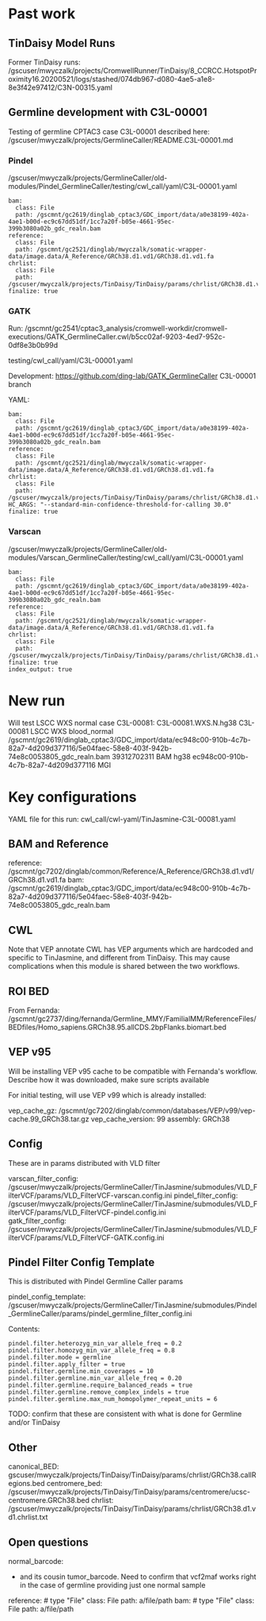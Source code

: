 # Past work

## TinDaisy Model Runs
Former TinDaisy runs: /gscuser/mwyczalk/projects/CromwellRunner/TinDaisy/8_CCRCC.HotspotProximity16.20200521/logs/stashed/074db967-d080-4ae5-a1e8-8e3f42e97412/C3N-00315.yaml


## Germline development with C3L-00001
Testing of germline CPTAC3 case C3L-00001 described here:
/gscuser/mwyczalk/projects/GermlineCaller/README.C3L-00001.md

### Pindel
/gscuser/mwyczalk/projects/GermlineCaller/old-modules/Pindel_GermlineCaller/testing/cwl_call/yaml/C3L-00001.yaml
```
bam:
  class: File
  path: /gscmnt/gc2619/dinglab_cptac3/GDC_import/data/a0e38199-402a-4ae1-b00d-ec9c67dd51df/1cc7a20f-b05e-4661-95ec-399b3080a02b_gdc_realn.bam
reference:
  class: File
  path: /gscmnt/gc2521/dinglab/mwyczalk/somatic-wrapper-data/image.data/A_Reference/GRCh38.d1.vd1/GRCh38.d1.vd1.fa
chrlist:
  class: File
  path: /gscuser/mwyczalk/projects/TinDaisy/TinDaisy/params/chrlist/GRCh38.d1.vd1.chrlist.txt
finalize: true
```

### GATK

Run:
/gscmnt/gc2541/cptac3_analysis/cromwell-workdir/cromwell-executions/GATK_GermlineCaller.cwl/b5cc02af-9203-4ed7-952c-0df8e3b0b99d

testing/cwl_call/yaml/C3L-00001.yaml

Development:
https://github.com/ding-lab/GATK_GermlineCaller
    C3L-00001 branch 

YAML:
```
bam:
  class: File
  path: /gscmnt/gc2619/dinglab_cptac3/GDC_import/data/a0e38199-402a-4ae1-b00d-ec9c67dd51df/1cc7a20f-b05e-4661-95ec-399b3080a02b_gdc_realn.bam
reference:
  class: File
  path: /gscmnt/gc2521/dinglab/mwyczalk/somatic-wrapper-data/image.data/A_Reference/GRCh38.d1.vd1/GRCh38.d1.vd1.fa
chrlist:
  class: File
  path: /gscuser/mwyczalk/projects/TinDaisy/TinDaisy/params/chrlist/GRCh38.d1.vd1.chrlist.txt
HC_ARGS: "--standard-min-confidence-threshold-for-calling 30.0"
finalize: true
```

### Varscan
/gscuser/mwyczalk/projects/GermlineCaller/old-modules/Varscan_GermlineCaller/testing/cwl_call/yaml/C3L-00001.yaml
```
bam:
  class: File
  path: /gscmnt/gc2619/dinglab_cptac3/GDC_import/data/a0e38199-402a-4ae1-b00d-ec9c67dd51df/1cc7a20f-b05e-4661-95ec-399b3080a02b_gdc_realn.bam
reference:
  class: File
  path: /gscmnt/gc2521/dinglab/mwyczalk/somatic-wrapper-data/image.data/A_Reference/GRCh38.d1.vd1/GRCh38.d1.vd1.fa
chrlist:
  class: File
  path: /gscuser/mwyczalk/projects/TinDaisy/TinDaisy/params/chrlist/GRCh38.d1.vd1.chrlist.txt
finalize: true
index_output: true
```

# New run
Will test LSCC WXS normal case C3L-00081:
C3L-00081.WXS.N.hg38    C3L-00081   LSCC    WXS blood_normal    /gscmnt/gc2619/dinglab_cptac3/GDC_import/data/ec948c00-910b-4c7b-82a7-4d209d377116/5e04faec-58e8-403f-942b-74e8c0053805_gdc_realn.bam   39312702311 BAM hg38    ec948c00-910b-4c7b-82a7-4d209d377116    MGI


# Key configurations

YAML file for this run: cwl_call/cwl-yaml/TinJasmine-C3L-00081.yaml

## BAM and Reference
reference:  /gscmnt/gc7202/dinglab/common/Reference/A_Reference/GRCh38.d1.vd1/GRCh38.d1.vd1.fa
bam: /gscmnt/gc2619/dinglab_cptac3/GDC_import/data/ec948c00-910b-4c7b-82a7-4d209d377116/5e04faec-58e8-403f-942b-74e8c0053805_gdc_realn.bam 


## CWL

Note that VEP annotate CWL has VEP arguments which are hardcoded and specific to TinJasmine, and different
from TinDaisy.  This may cause complications when this module is shared between the two workflows.

## ROI BED

From Fernanda:
/gscmnt/gc2737/ding/fernanda/Germline_MMY/FamilialMM/ReferenceFiles/BEDfiles/Homo_sapiens.GRCh38.95.allCDS.2bpFlanks.biomart.bed

## VEP v95

Will be installing VEP v95 cache to be compatible with Fernanda's workflow.
Describe how it was downloaded, make sure scripts available

For initial testing, will use VEP v99 which is already installed:

vep_cache_gz: /gscmnt/gc7202/dinglab/common/databases/VEP/v99/vep-cache.99_GRCh38.tar.gz
vep_cache_version: 99
assembly: GRCh38

## Config
These are in params distributed with VLD filter

varscan_filter_config:  /gscuser/mwyczalk/projects/GermlineCaller/TinJasmine/submodules/VLD_FilterVCF/params/VLD_FilterVCF-varscan.config.ini
pindel_filter_config:  /gscuser/mwyczalk/projects/GermlineCaller/TinJasmine/submodules/VLD_FilterVCF/params/VLD_FilterVCF-pindel.config.ini  
gatk_filter_config:  /gscuser/mwyczalk/projects/GermlineCaller/TinJasmine/submodules/VLD_FilterVCF/params/VLD_FilterVCF-GATK.config.ini


## Pindel Filter Config Template

This is distributed with Pindel Germline Caller params

pindel_config_template:  /gscuser/mwyczalk/projects/GermlineCaller/TinJasmine/submodules/Pindel_GermlineCaller/params/pindel_germline_filter_config.ini

Contents:
```
pindel.filter.heterozyg_min_var_allele_freq = 0.2
pindel.filter.homozyg_min_var_allele_freq = 0.8
pindel.filter.mode = germline
pindel.filter.apply_filter = true
pindel.filter.germline.min_coverages = 10
pindel.filter.germline.min_var_allele_freq = 0.20
pindel.filter.germline.require_balanced_reads = true
pindel.filter.germline.remove_complex_indels = true
pindel.filter.germline.max_num_homopolymer_repeat_units = 6
```

TODO: confirm that these are consistent with what is done for Germline and/or TinDaisy


## Other

canonical_BED:  gscuser/mwyczalk/projects/TinDaisy/TinDaisy/params/chrlist/GRCh38.callRegions.bed
centromere_bed: /gscuser/mwyczalk/projects/TinDaisy/TinDaisy/params/centromere/ucsc-centromere.GRCh38.bed
chrlist: /gscuser/mwyczalk/projects/TinDaisy/TinDaisy/params/chrlist/GRCh38.d1.vd1.chrlist.txt

## Open questions

normal_barcode: 
  - and its cousin tumor_barcode.  Need to confirm that vcf2maf works right in the case of germline providing just one normal sample

reference:  # type "File"
    class: File
    path: a/file/path
bam:  # type "File"
    class: File
    path: a/file/path



